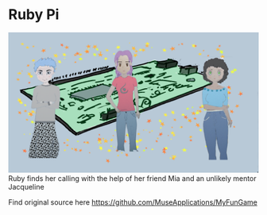 # Ruby Pi
![alt text](game/images/beginning.png)
Ruby finds her calling with the help of her friend Mia and an unlikely mentor Jacqueline

Find original source here https://github.com/MuseApplications/MyFunGame
